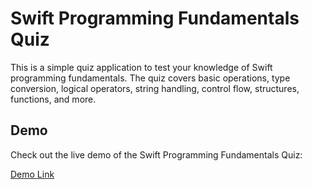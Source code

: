 # Swift Programming Fundamentals Quiz

This is a simple quiz application to test your knowledge of Swift programming fundamentals. The quiz covers basic operations, type conversion, logical operators, string handling, control flow, structures, functions, and more.


## Demo

Check out the live demo of the Swift Programming Fundamentals Quiz:

[Demo Link](https://mjafory.github.io/SwiftQuiz/)